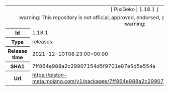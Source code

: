 <html><table>
<tr><td colspan="2" align="center"><img width="0" height="0"><br/>⌈ PixiGeko | 1.18.1 ⌋<br/><img width="0" height="0"></td></tr>
<tr><td colspan="2" align="center"><img width="0" height="0"><br/>
:warning: This repository is not official, approved, endorsed, associated or connected with Mojang :warning:
<br/><img width="0" height="0"></td></tr>
<tr><th>Id</th><td>1.18.1</td></tr>
<tr><th>Type</th><td>releases</td></tr>
<tr><th>Release time</th><td>2021-12-10T08:23:00+00:00</td></tr>
<tr><th>SHA1</th><td>7ff864e988a2c29907154d5f9701e87e5d5e554a</td></tr>
<tr><th>Url</th><td><a href="https://piston-meta.mojang.com/v1/packages/7ff864e988a2c29907154d5f9701e87e5d5e554a/1.18.1.json">https://piston-meta.mojang.com/v1/packages/7ff864e988a2c29907154d5f9701e87e5d5e554a/1.18.1.json</a></td></tr>
